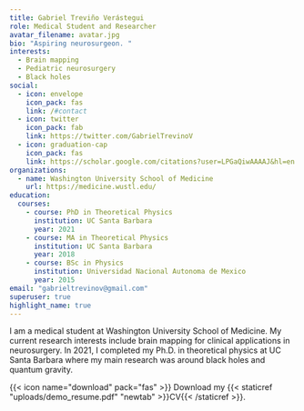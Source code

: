 ```yaml
---
title: Gabriel Treviño Verástegui
role: Medical Student and Researcher
avatar_filename: avatar.jpg
bio: "Aspiring neurosurgeon. "
interests:
  - Brain mapping
  - Pediatric neurosurgery
  - Black holes
social:
  - icon: envelope
    icon_pack: fas
    link: /#contact
  - icon: twitter
    icon_pack: fab
    link: https://twitter.com/GabrielTrevinoV
  - icon: graduation-cap
    icon_pack: fas
    link: https://scholar.google.com/citations?user=LPGaQiwAAAAJ&hl=en
organizations:
  - name: Washington University School of Medicine
    url: https://medicine.wustl.edu/
education:
  courses:
    - course: PhD in Theoretical Physics
      institution: UC Santa Barbara
      year: 2021
    - course: MA in Theoretical Physics
      institution: UC Santa Barbara
      year: 2018
    - course: BSc in Physics
      institution: Universidad Nacional Autonoma de Mexico
      year: 2015
email: "gabrieltrevinov@gmail.com"
superuser: true
highlight_name: true
---
```

I am a medical student at Washington University School of Medicine. My current research interests include brain mapping for clinical applications in neurosurgery. In 2021, I completed my Ph.D. in theoretical physics at UC Santa Barbara where my main research was around black holes and quantum gravity. 

{{< icon name="download" pack="fas" >}} Download my {{< staticref "uploads/demo_resume.pdf" "newtab" >}}CV{{< /staticref >}}.
